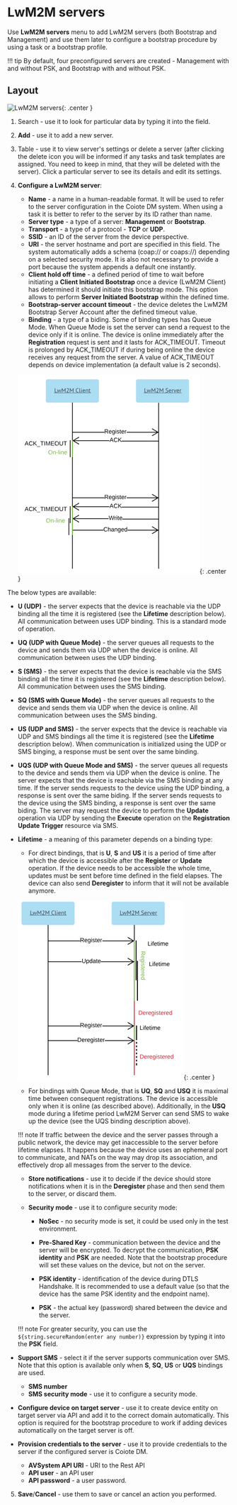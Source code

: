 # LwM2M servers

Use **LwM2M servers** menu to add LwM2M servers (both Bootstrap and Management) and use them later to configure a bootstrap procedure by using a task or a bootstrap profile.

!!! tip
    By default, four preconfigured servers are created - Management with and without PSK, and Bootstrap with and without PSK.

## Layout

![LwM2M servers](images/LwM2M_servers_interface.png "LwM2M servers"){: .center }

1. Search - use it to look for particular data by typing it into the field.
2. **Add** - use it to add a new server.
3. Table - use it to view server's settings or delete a server (after clicking the delete icon you will be informed if any tasks and task templates are assigned. You need to keep in mind, that they will be deleted with the server). Click a particular server to see its details and edit its settings.
4. **Configure a LwM2M server**:

    * **Name** - a name in a human-readable format. It will be used to refer to the server configuration in the Coiote DM system. When using a task it is better to refer to the server by its ID rather than name.
    * **Server type** - a type of a server: **Management** or **Bootstrap**.
    * **Transport** - a type of a protocol - **TCP** or **UDP**.
    * **SSID** - an ID of the server from the device perspective.
    * **URI** - the server hostname and port are specified in this field. The system automatically adds a schema (coap:// or coaps://) depending on a selected security mode. It is also not necessary to provide a port because the system appends a default one instantly.
    * **Client hold off time** - a defined period of time to wait before initiating a **Client Initiated Bootstrap** once a device (LwM2M Client) has determined it should initiate this bootstrap mode. This option allows to perform **Server Initiated Bootstrap** within the defined time.
    * **Bootstrap-server account timeout** - the device deletes the LwM2M Bootstrap Server Account after the defined timeout value.
    * **Binding** - a type of a biding. Some of binding types has Queue Mode. When Queue Mode is set the server can send a request to the device only if it is online. The device is online immediately after the **Registration** request is sent and it lasts for ACK_TIMEOUT. Timeout is prolonged by ACK_TIMEOUT if during being online the device receives any request from the server. A value of ACK_TIMEOUT depends on device implementation (a default value is 2 seconds).

    ![Queue mode](images/Queue_mode.png "Queue mode"){: .center }

 The below types are available:

   * **U (UDP)** - the server expects that the device is reachable via the UDP binding all the time it is registered (see the **Lifetime** description below). All communication between uses UDP binding. This is a standard mode of operation.
   * **UQ (UDP with Queue Mode)** - the server queues all requests to the device and sends them via UDP when the device is online. All communication between uses  the UDP binding.
   * **S (SMS)** - the server expects that the device is reachable via the SMS binding all the time it is registered (see the **Lifetime** description below). All communication between uses the SMS binding.
   * **SQ (SMS with Queue Mode)** - the server queues all requests to the device and sends them via UDP when the device is online. All communication between uses the SMS binding.
   * **US (UDP and SMS)** - the server expects that the device is reachable via UDP and SMS bindings all the time it is registered (see the **Lifetime** description below). When communication is initialized using the UDP or SMS binging, a response must be sent over the same binding.
   * **UQS (UDP with Queue Mode and SMS)** - the server queues all requests to the device and sends them via UDP when the device is online. The server expects that the device is reachable via the SMS binding at any time. If the server sends requests to the device using the UDP binding, a response is sent over the same biding. If the server sends requests to the device using the SMS binding, a response is sent over the same biding. The server may request the device to perform the **Update** operation via UDP by sending the **Execute** operation on the **Registration Update Trigger** resource via SMS.

* **Lifetime** - a meaning of this parameter depends on a binding type:

    * For direct bindings, that is **U**, **S** and **US** it is a period of time after which the device is accessible after the **Register** or **Update** operation. If the device needs to be accessible the whole time, updates must be sent before time defined in the field elapses. The device can also send **Deregister** to inform that it will not be available anymore.

    ![Lifetime](images/Lifetime_schema.png "Lifetime"){: .center }

    * For bindings with Queue Mode, that is **UQ**, **SQ** and **USQ** it is maximal time between consequent registrations. The device is accessible only when it is online (as described above). Additionally, in the **USQ** mode during a lifetime period LwM2M Server can send SMS to wake up the device (see the UQS binding description above).

    !!! note
        If traffic between the device and the server passes through a public network, the device may get inaccessible to the server before lifetime elapses. It happens because the device uses an ephemeral port to communicate, and NATs on the way may drop its association, and effectively drop all messages from the server to the device.

   * **Store notifications** - use it to decide if the device should store notifications when it is in the **Deregister** phase and then send them to the server, or discard them.
   * **Security mode** - use it to configure security mode:

       * **NoSec** - no security mode is set, it could be used only in the test environment.

       * **Pre-Shared Key** - communication between the device and the server will be encrypted. To decrypt the communication, **PSK identity** and  **PSK** are needed. Note that the bootstrap procedure will set these values on the device, but not on the server.

       * **PSK identity** - identification of the device during DTLS Handshake. It is recommended to use a default value (so that the device has the same PSK identity and the endpoint name).
       * **PSK** - the actual key (password) shared between the device and the server.

    !!! note
        For greater security, you can use the ``${string.secureRandom(enter any number)}`` expression by typing it into the **PSK** field.

 * **Support SMS** - select it if the server supports communication over SMS. Note that this option is available only when **S**, **SQ**, **US** or **UQS** bindings are used.

    * **SMS number**
    * **SMS security mode** - use it to configure a security mode.

 * **Configure device on target server** - use it to create device entity on target server via API and add it to the correct domain automatically. This option is required for the bootstrap procedure to work if adding devices automatically on the target server is off.
 * **Provision credentials to the server** - use it to provide credentials to the server if the configured server is Coiote DM.

     * **AVSystem API URI** - URI to the Rest API
     * **API user** - an API user
     * **API password** - a user password.

5. **Save**/**Cancel** - use them to save or cancel an action you performed.
